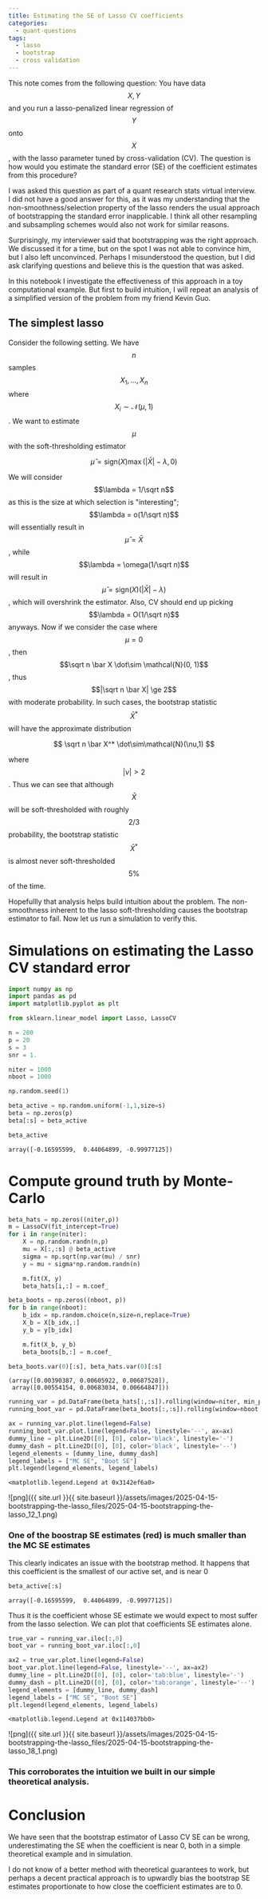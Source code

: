 ```yaml
---
title: Estimating the SE of Lasso CV coefficients
categories: 
  - quant-questions
tags: 
  - lasso
  - bootstrap
  - cross validation
---
```


This note comes from the following question: You have data $$X, Y$$ and you run a lasso-penalized linear regression of $$Y$$ onto $$X$$, with the lasso parameter tuned by cross-validation (CV). The question is how would you estimate the standard error (SE) of the coefficient estimates from this procedure?

I was asked this question as part of a quant research stats virtual interview. I did not have a good answer for this, as it was my understanding that the non-smoothness/selection property of the lasso renders the usual approach of bootstrapping the standard error inapplicable. I think all other resampling and subsampling schemes would also not work for similar reasons.

Surprisingly, my interviewer said that bootstrapping was the right approach. We discussed it for a time, but on the spot I was not able to convince him, but I also left unconvinced. Perhaps I misunderstood the question, but I did ask clarifying questions and believe this is the question that was asked.

In this notebook I investigate the effectiveness of this approach in a toy computational example. But first to build intuition, I will repeat an analysis of a simplified version of the problem from my friend Kevin Guo.

## The simplest lasso

Consider the following setting. We have $$n$$ samples $$X_1,\dots, X_n$$ where $$X_i \sim \mathcal{N}(\mu,1)$$. We want to estimate $$\mu$$ with the soft-thresholding estimator 

$$
\hat\mu = \mathrm{sign}(X)\max(|\bar X| - \lambda, 0)
$$ 

We will consider $$\lambda = 1/\sqrt n$$ as this is the size at which selection is "interesting"; $$\lambda = o(1/\sqrt n)$$ will essentially result in $$\hat \mu = \bar X$$, 
while $$\lambda = \omega(1/\sqrt n)$$ 
will result in $$\hat\mu = \mathrm{sign}(X)(|\bar X| - \lambda)$$, 
which will overshrink the estimator. Also, CV should end up picking $$\lambda = O(1/\sqrt n)$$ anyways.
Now if we consider the case where $$\mu=0$$, 
then $$\sqrt n \bar X \dot\sim \mathcal{N}(0, 1)$$, 
thus $$|\sqrt n \bar X| \ge 2$$ with moderate probability. 
In such cases, the bootstrap statistic $$\bar X^*$$ will have the approximate distribution

$$
\sqrt n \bar X^* \dot\sim\mathcal{N}(\nu,1)
$$

where $$|\nu| > 2$$. Thus we can see that although $$\bar X$$ will be soft-thresholded with roughly $$2/3$$ probability, 
the bootstrap statistic $$\bar X^*$$ is almost never soft-thresholded $$5\%$$ of the time.

Hopefullly that analysis helps build intuition about the problem. The non-smoothness inherent to the lasso soft-thresholding causes the bootstrap estimator to fail. Now let us run a simulation to verify this.

# Simulations on estimating the Lasso CV standard error


```python
import numpy as np
import pandas as pd
import matplotlib.pyplot as plt

from sklearn.linear_model import Lasso, LassoCV
```


```python
n = 200
p = 20
s = 3
snr = 1.

niter = 1000
nboot = 1000
```


```python
np.random.seed(1)
```


```python
beta_active = np.random.uniform(-1,1,size=s)
beta = np.zeros(p)
beta[:s] = beta_active
```


```python
beta_active
```




    array([-0.16595599,  0.44064899, -0.99977125])



# Compute ground truth by Monte-Carlo


```python
beta_hats = np.zeros((niter,p))
m = LassoCV(fit_intercept=True)
for i in range(niter):
    X = np.random.randn(n,p)
    mu = X[:,:s] @ beta_active
    sigma = np.sqrt(np.var(mu) / snr)
    y = mu + sigma*np.random.randn(n)

    m.fit(X, y)
    beta_hats[i,:] = m.coef_
```


```python
beta_boots = np.zeros((nboot, p))
for b in range(nboot):
    b_idx = np.random.choice(n,size=n,replace=True)
    X_b = X[b_idx,:]
    y_b = y[b_idx]

    m.fit(X_b, y_b)
    beta_boots[b,:] = m.coef_
```


```python
beta_boots.var(0)[:s], beta_hats.var(0)[:s]
```




    (array([0.00390387, 0.00605922, 0.00687528]),
     array([0.00554154, 0.00683034, 0.00664847]))




```python
running_var = pd.DataFrame(beta_hats[:,:s]).rolling(window=niter, min_periods=5).var()
running_boot_var = pd.DataFrame(beta_boots[:,:s]).rolling(window=nboot, min_periods=5).var()
```


```python
ax = running_var.plot.line(legend=False)
running_boot_var.plot.line(legend=False, linestyle='--', ax=ax)
dummy_line = plt.Line2D([0], [0], color='black', linestyle='-')
dummy_dash = plt.Line2D([0], [0], color='black', linestyle='--')
legend_elements = [dummy_line, dummy_dash]
legend_labels = ["MC SE", "Boot SE"]
plt.legend(legend_elements, legend_labels)
```




    <matplotlib.legend.Legend at 0x3142ef6a0>




    
![png]({{ site.url }}{{ site.baseurl }}/assets/images/2025-04-15-bootstrapping-the-lasso_files/2025-04-15-bootstrapping-the-lasso_12_1.png)
    


### One of the boostrap SE estimates (red) is much smaller than the MC SE estimates

This clearly indicates an issue with the bootstrap method. It happens that this coefficient is the smallest of our active set, and is near 0


```python
beta_active[:s]
```




    array([-0.16595599,  0.44064899, -0.99977125])



Thus it is the coefficient whose SE estimate we would expect to most suffer from the lasso selection. We can plot that coefficients SE estimates alone.




```python
true_var = running_var.iloc[:,0]
boot_var = running_boot_var.iloc[:,0]
```


```python
ax2 = true_var.plot.line(legend=False)
boot_var.plot.line(legend=False, linestyle='--', ax=ax2)
dummy_line = plt.Line2D([0], [0], color='tab:blue', linestyle='-')
dummy_dash = plt.Line2D([0], [0], color='tab:orange', linestyle='--')
legend_elements = [dummy_line, dummy_dash]
legend_labels = ["MC SE", "Boot SE"]
plt.legend(legend_elements, legend_labels)
```




    <matplotlib.legend.Legend at 0x114037bb0>




    
![png]({{ site.url }}{{ site.baseurl }}/assets/images/2025-04-15-bootstrapping-the-lasso_files/2025-04-15-bootstrapping-the-lasso_18_1.png)
    


### This corroborates the intuition we built in our simple theoretical analysis.

# Conclusion

We have seen that the bootstrap estimator of Lasso CV SE can be wrong, underestimating the SE when the coefficient is near 0, both in a simple theoretical example and in simulation. 

I do not know of a better method with theoretical guarantees to work, but perhaps a decent practical approach is to upwardly bias the bootstrap SE estimates proportionate to how close the coefficient estimates are to 0.
